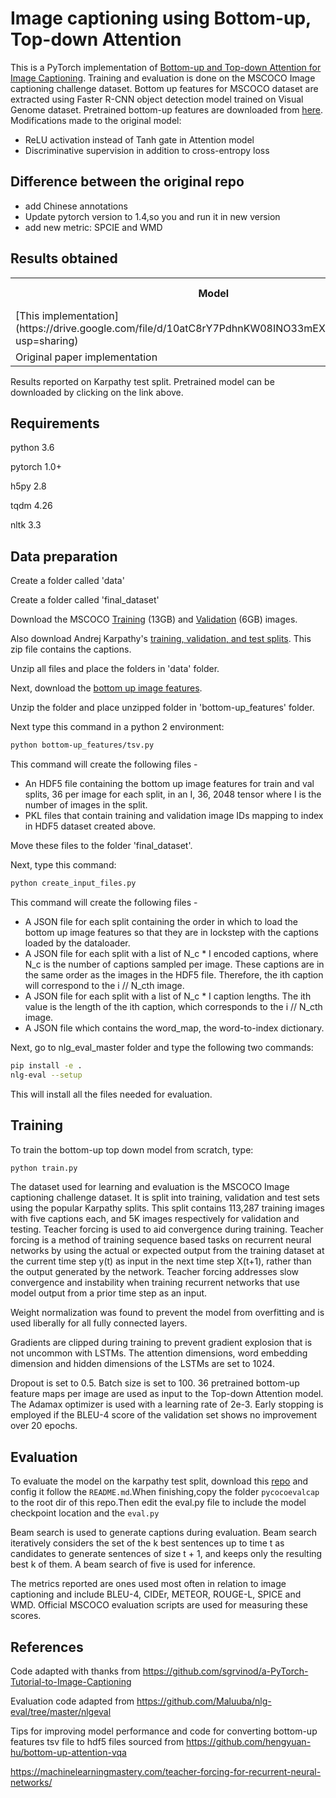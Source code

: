 #  Image captioning using Bottom-up, Top-down Attention

This is a PyTorch implementation of [ Bottom-up and Top-down Attention for Image Captioning](http://www.panderson.me/up-down-attention). Training and evaluation is done on the MSCOCO Image captioning challenge dataset. Bottom up features for MSCOCO dataset are extracted using Faster R-CNN object detection model trained on Visual Genome dataset. Pretrained bottom-up features are downloaded from [here](https://github.com/peteanderson80/bottom-up-attention). Modifications made to the original model:

*   ReLU activation instead of Tanh gate in Attention model
*   Discriminative supervision in addition to cross-entropy loss
## Difference between the original repo
- add Chinese annotations
- Update pytorch version to 1.4,so you and run it in new version
- add new metric: SPCIE and WMD

##  Results obtained 

<table class="tg">
  <tr>
    <th>Model</th>
    <th>BLEU-4</th>
    <th>METEOR</th>
    <th>ROUGE-L</th>
    <th>CIDEr</th>
  </tr>
  <tr>
    <td>[This implementation](https://drive.google.com/file/d/10atC8rY7PdhnKW08INO33mEXYUyQ6G0N/view?usp=sharing)</td>
    <td>35.9</td>
    <td>26.9</td>
    <td>56.2</td>
    <td>111.5</td>
  </tr>
  <tr>
    <td>Original paper implementation</td>
    <td>36.2</td>
    <td>27.0</td>
    <td>56.4</td>
    <td>113.5</td>
    </tr>
</table>

Results reported on Karpathy test split. Pretrained model can be downloaded by clicking on the link above.

##  Requirements 

python 3.6

pytorch 1.0+

h5py 2.8

tqdm 4.26

nltk 3.3

##  Data preparation 

Create a folder called 'data'

Create a folder called 'final_dataset'

Download the MSCOCO [Training](http://images.cocodataset.org/zips/train2014.zip) (13GB)  and [Validation](http://images.cocodataset.org/zips/val2014.zip) (6GB)  images. 

Also download Andrej Karpathy's [training, validation, and test splits](http://cs.stanford.edu/people/karpathy/deepimagesent/caption_datasets.zip). This zip file contains the captions.

Unzip all files and place the folders in 'data' folder.

Next, download the [bottom up image features](https://imagecaption.blob.core.windows.net/imagecaption/trainval_36.zip).

Unzip the folder and place unzipped folder in 'bottom-up_features' folder.  

Next type this command in a python 2 environment: 
```bash
python bottom-up_features/tsv.py
```

This command will create the following files - 

*   An HDF5 file containing the bottom up image features for train and val splits, 36 per image for each split, in an I, 36, 2048 tensor where I is the number of images in the split.
*   PKL files that contain training and validation image IDs mapping to index in HDF5 dataset created above.

Move these files to the folder 'final_dataset'.

Next, type this command: 
```bash
python create_input_files.py
```

This command will create the following files - 

*   A JSON file for each split containing the order in which to load the bottom up image features so that they are in lockstep with the captions loaded by the dataloader.
*   A JSON file for each split with a list of N_c * I encoded captions, where N_c is the number of captions sampled per image. These captions are in the same order as the images in the HDF5 file. Therefore, the ith caption will correspond to the i // N_cth image.
*   A JSON file for each split with a list of N_c * I caption lengths. The ith value is the length of the ith caption, which corresponds to the i // N_cth image.
*   A JSON file which contains the word_map, the word-to-index dictionary.

Next, go to nlg_eval_master folder and type the following two commands:
```bash
pip install -e .
nlg-eval --setup
```
This will install all the files needed for evaluation.

##  Training 

To train the bottom-up top down model from scratch, type:
```bash
python train.py
```

The dataset used for learning and evaluation is the MSCOCO Image captioning challenge dataset. It is split into training, validation and test sets using the popular Karpathy splits. This split contains 113,287 training images with five captions each, and 5K images respectively for validation and testing. Teacher forcing is used to aid convergence during training. Teacher forcing is a method of training sequence based tasks on recurrent neural networks by using the actual or expected output from the training dataset at the current time step y(t) as input in the next time step X(t+1), rather than the output generated by the network. Teacher forcing addresses slow convergence and instability when training recurrent networks that use model output from a prior time step as an input.

Weight normalization was found to prevent the model from overfitting and is used liberally for all fully connected layers.

Gradients are clipped during training to prevent gradient explosion that is not uncommon with LSTMs. The attention dimensions, word embedding dimension and hidden dimensions of the LSTMs are set to 1024.

Dropout is set to 0.5. Batch size is set to 100. 36 pretrained bottom-up feature maps per image are used as input to the Top-down Attention model. The Adamax optimizer is used with a learning rate of 2e-3. Early stopping is employed if the BLEU-4 score of the validation set shows no improvement over 20 epochs.

##  Evaluation 

To evaluate the model on the karpathy test split, download this [repo](https://github.com/EricWWWW/image-caption-metrics) and config it follow the `README.md`.When finishing,copy the folder `pycocoevalcap` to the root dir of this repo.Then edit the eval.py file to include the model checkpoint location and the `eval.py`

Beam search is used to generate captions during evaluation. Beam search iteratively considers the set of the k best sentences up to time t as candidates to generate sentences of size t + 1, and keeps only the resulting best k of them. A beam search of five is used for inference.

The metrics reported are ones used most often in relation to image captioning and include BLEU-4, CIDEr, METEOR, ROUGE-L, SPICE and WMD. Official MSCOCO evaluation scripts are used for measuring these scores.

## References

Code adapted with thanks from https://github.com/sgrvinod/a-PyTorch-Tutorial-to-Image-Captioning

Evaluation code adapted from https://github.com/Maluuba/nlg-eval/tree/master/nlgeval

Tips for improving model performance and code for converting bottom-up features tsv file to hdf5 files sourced from https://github.com/hengyuan-hu/bottom-up-attention-vqa

https://machinelearningmastery.com/teacher-forcing-for-recurrent-neural-networks/

